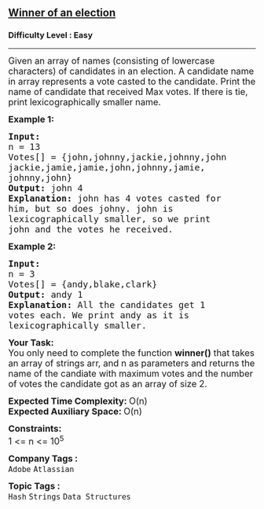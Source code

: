 <h2><a href="https://practice.geeksforgeeks.org/problems/winner-of-an-election-where-votes-are-represented-as-candidate-names-1587115621/1?page=1&status[]=unsolved&company[]=Atlassian&company[]=Uber&sortBy=submissions">Winner of an election</a></h2><h3>Difficulty Level : Easy</h3><hr><div class="problems_problem_content__Xm_eO"><p><span style="font-size:18px">Given an array of names (consisting of lowercase characters) of candidates in an election. A candidate name in array represents a vote casted to the candidate. Print the name of candidate that received Max votes. If there is tie, print lexicographically smaller name.</span></p>

<p><span style="font-size:18px"><strong>Example 1:</strong></span></p>

<pre><span style="font-size:18px"><strong>Input:
</strong>n = 13
Votes[] = {john,johnny,jackie,johnny,john 
jackie,jamie,jamie,john,johnny,jamie,
johnny,john}
<strong>Output: </strong>john 4<strong>
Explanation: </strong>john has 4 votes casted for 
him, but so does johny. john is 
lexicographically smaller, so we print 
john and the votes he received.</span></pre>

<p><span style="font-size:18px"><strong>Example 2:</strong></span></p>

<pre><span style="font-size:18px"><strong>Input:
</strong>n = 3
Votes[] = {andy,blake,clark}
<strong>Output: </strong>andy 1<strong>
Explanation: </strong>All the candidates get 1 
votes each. We print andy as it is 
lexicographically smaller.</span>
</pre>

<p><span style="font-size:18px"><strong>Your Task:</strong><br>
You only need to complete the function&nbsp;<strong>winner()</strong>&nbsp;that takes an array of strings&nbsp;arr, and n as parameters&nbsp;and&nbsp;returns&nbsp;the name of the&nbsp;candiate with maximum votes and the number of votes the candidate got as an array&nbsp;of size 2.</span></p>

<p><span style="font-size:18px"><strong>Expected Time Complexity:&nbsp;</strong>O(n)<br>
<strong>Expected Auxiliary Space:&nbsp;</strong>O(n)</span></p>

<p><span style="font-size:18px"><strong>Constraints:</strong><br>
1 &lt;= n&nbsp;&lt;= 10<sup>5</sup></span></p>
</div><p><span style=font-size:18px><strong>Company Tags : </strong><br><code>Adobe</code>&nbsp;<code>Atlassian</code>&nbsp;<br><p><span style=font-size:18px><strong>Topic Tags : </strong><br><code>Hash</code>&nbsp;<code>Strings</code>&nbsp;<code>Data Structures</code>&nbsp;